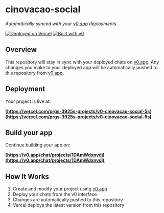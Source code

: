 # cinovacao-social

*Automatically synced with your [v0.app](https://v0.app) deployments*

[![Deployed on Vercel](https://img.shields.io/badge/Deployed%20on-Vercel-black?style=for-the-badge&logo=vercel)](https://vercel.com/prgs-3925s-projects/v0-cinovacao-social-5s)
[![Built with v0](https://img.shields.io/badge/Built%20with-v0.app-black?style=for-the-badge)](https://v0.app/chat/projects/1DAmWdxnvdj)

## Overview

This repository will stay in sync with your deployed chats on [v0.app](https://v0.app).
Any changes you make to your deployed app will be automatically pushed to this repository from [v0.app](https://v0.app).

## Deployment

Your project is live at:

**[https://vercel.com/prgs-3925s-projects/v0-cinovacao-social-5s](https://vercel.com/prgs-3925s-projects/v0-cinovacao-social-5s)**

## Build your app

Continue building your app on:

**[https://v0.app/chat/projects/1DAmWdxnvdj](https://v0.app/chat/projects/1DAmWdxnvdj)**

## How It Works

1. Create and modify your project using [v0.app](https://v0.app)
2. Deploy your chats from the v0 interface
3. Changes are automatically pushed to this repository
4. Vercel deploys the latest version from this repository
